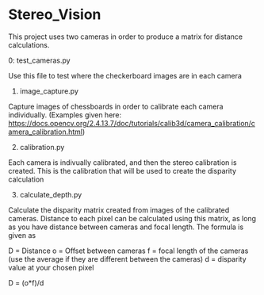 # Stereo_Vision

This project uses two cameras in order to produce a matrix for distance calculations.

0: test_cameras.py

Use this file to test where the checkerboard images are in each camera



1. image_capture.py

Capture images of chessboards in order to calibrate each camera individually. 
(Examples given here: https://docs.opencv.org/2.4.13.7/doc/tutorials/calib3d/camera_calibration/camera_calibration.html)



2. calibration.py

Each camera is indivually calibrated, and then the stereo calibration is created. This is the calibration that will be used to create the disparity calculation



3. calculate_depth.py

Calculate the disparity matrix created from images of the calibrated cameras. Distance to each pixel can be calculated using this matrix, as long as you have distance between cameras and focal length. The formula is given as 

D = Distance
o = Offset between cameras
f = focal length of the cameras (use the average if they are different between the cameras)
d = disparity value at your chosen pixel

D = (o*f)/d

